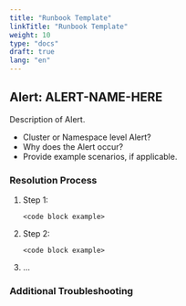 ```yaml
---
title: "Runbook Template"
linkTitle: "Runbook Template"
weight: 10
type: "docs"
draft: true
lang: "en"
---
```


## Alert: ALERT-NAME-HERE

Description of Alert.
- Cluster or Namespace level Alert?
- Why does the Alert occur?
- Provide example scenarios, if applicable.

### Resolution Process

1. Step 1:

    ```<code block example>```

2. Step 2:

    ```<code block example>```

3. ...

### Additional Troubleshooting
